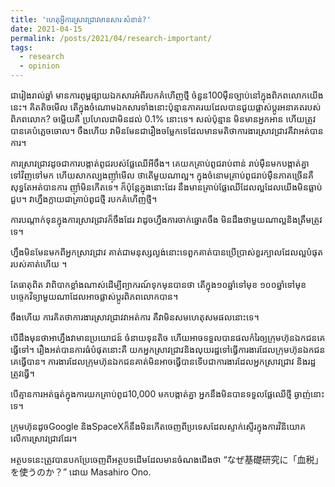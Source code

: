 ```yaml
---
title: 'ហេតុអ្វីការស្រាវជ្រាវមានសារៈសំខាន់?'
date: 2021-04-15
permalink: /posts/2021/04/research-important/
tags:
  - research
  - opinion
---
```


ជា​រៀងរាល់​ឆ្នាំ​ មាន​ការ​ពុម្ព​ផ្សាយឯកសារ​អំពី​របកគំហើញ​ថ្មី​ ចំនួន​100ម៉ឺន​ច្បាប់​ នៅ​ក្នុង​ពិភពលោក​យើង​នេះ​។
គិត​តិច​មេីល​ តើ​ក្នុង​ចំណោមឯកសារ​ទាំង​នោះ​ ប៉ុន្មាន​ភាគរយ​ដែល​បាន​ជួយ​ផ្លាស់​ប្ដូរ​អនាគត​របស់​ពិភពលោក​?
ចម្លើយ​គឺ​ ប្រហែល​ជា​មិន​ដល់​ 0.1% នោះ​ទេ​។
សល់​ប៉ុន្មាន​ ​មិនមានអ្នកអាន ហើយត្រូវ​បាន​គេ​បំភ្លេច​ចោល​​។
ចឹង​ហើយ​ វា​មិនមែន​ជា​រឿង​ចម្លែក​ទេ​ ដែល​មាន​មតិ​ថា​ការងារ​ស្រាវ​ជ្រាវ​គឺ​វា​អត់​បាន​ការ។​

ការស្រាវជ្រាវ​ដូច​ជា​ការបង្កាត់​ពូជ​របស់​ផ្លែ​ឈើ​អី​ចឹង​។
គេ​យក​គ្រាប់​ពូជ​រាប់ពាន់​ រាប់ម៉ឺន​ មក​បង្កាត់​​គ្នា​ទៅវិញទៅមក​ ហេីយ​សាកល្បង​ញ៉ាំ​មេីល​ ថា​តេី​មួយ​ណា​ល្អ​។
ក្នុងចំនោម​គ្រាប់ពូជរាប់ម៉ឺន​​ ភាគច្រើន​គឺ​សុទ្ធ​តែ​អត់​បាន​ការ​ ញ៉ាំ​មិន​កេីត​ទេ​។
ក៏​ប៉ុន្តែ​ក្នុង​នោះ​ដែរ​ នឹង​មាន​គ្រាប់​ផ្លែ​ឈើ​ដែល​ល្អ​ ​ដែល​​យេីង​មិន​ធ្លាប់​ជួប​។
វា​ហ្នឹង​ក្លាយជា​​គ្រាប់​ពូជ​ថ្មី​ របកគំហើញ​ថ្មី​។

ការ​បណ្ដាក់​ទុន​ក្នុង​ការ​ស្រាវជ្រាវក៏​ចឹងដែរ​​​
វា​ដូច​ហ្នឹង​ការ​ចាក់​ឆ្នោត​ចឹង​ មិន​ដឹងថា​មួយ​ណា​ល្អ​ និងត្រឹមត្រូវទេ​។

ហ្នឹង​មិន​មែន​មក​ពី​អ្នកស្រាវជ្រាវ​ ​គាត់​ជា​មនុស្ស​ល្ងង់នោះ​​ទេ​
​ពួក​គាត់បាន​ប្រើ​ប្រាស់​ខួរ​ក្បាល​ដែល​ល្អ​បំផុតរបស់​គាត់​ហេីយ​ ។

តែ​ធាតុ​ពិត​ វា​ពិបាក​ខ្លាំង​ណាស់​ដេីម្បី​ព្យាករណ៍​ទុក​មុន​បាន​ថា​
តេី​ក្នុង​១០ឆ្នាំ​ទៅ​មុខ​ ១០០ឆ្នាំ​ទៅ​មុខ​ បច្ចេកវិទ្យា​មួយ​ណា​ដែល​អាច​ផ្លាស់ប្ដូរ​ពិភពលោក​បាន​។

ចឹង​ហើយ​ ការ​គិត​ថា​ការងារ​ស្រាវ​ជ្រាវ​វា​អត់​ការ​ គឺ​វា​មិន​សម​ហេតុ​សម​ផល​នោះទេ​។

បេី​ដឹង​មុន​ថា​អាហ្នឹង​វា​មាន​ប្រយោជន៍​ ចំនាយ​ទុន​តិច​ ហេីយ​អាច​ទទួល​បាន​ផល​កំរៃ​ ឲ្យ​ក្រុមហ៊ុន​ឯក​ជន​គេ​ធ្វើ​ទៅ​។
រឿង​អត់​បាន​ការ​ធំ​​បំផុត​នោះ​គឺ​ យក​អ្នក​ស្រាវជ្រាវ​ និង​លុយ​រដ្ឋ​ទៅ​ធ្វើការ​ងារ​ដែល​ក្រុមហ៊ុន​ឯក​ជន​គេ​ធ្វើ​បាន​។
ការងារ​ដែល​ក្រុមហ៊ុន​ឯក​ជន​គាត់មិន​អាច​​ធ្វើ​បាន​ ទេីប​ជា​ការងារ​ដែល​អ្នក​ស្រាវជ្រាវ​ និង​រដ្ឋ​ត្រូវ​ធ្វើ​។

បើគ្មានការអត់ធ្មត់ក្នុងការយកគ្រាប់ពូជ10,000 មក​បង្កាត់​​គ្នា អ្នកនឹងមិនបានទទួលផ្លែឈើថ្មី ឆ្ងាញ់នោះទេ។

ក្រុមហ៊ុនដូចGoogle និងSpaceXក៏នឹងមិនកើតចេញពីប្រទេសដែលស្ទាក់ស្ទើរក្នុងការវិនិយោគលើការស្រាវជ្រាវដែរ។

អត្ថបទនេះត្រូវបានបកប្រែចេញពីអត្ថបទដើមដែលមានចំណងជើងថា “なぜ基礎研究に「血税」を使うのか？” ដោយ Masahiro Ono.
